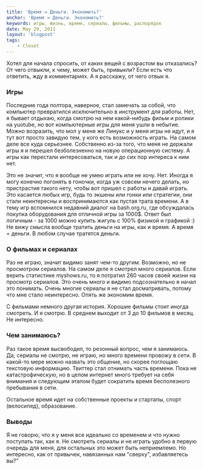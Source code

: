 ```yaml
---
title: 'Время = Деньги. Экономить?'
anchor: 'Время = Деньги. Экономить?'
keywords: игры, жизнь, время, сериалы, фильмы, распорядок
date: May 29, 2011
layout: 'blogpost'
tags:
    - Closet
---
```


Хотел для начала спросить, от каких вещей с возрастом вы отказались? От чего отвыкли, к чему, может быть, привыкли? Если есть что ответить, жду в комментариях. А я расскажу, от чего отвык я.

<!-- cut -->

### Игры

Последние года полтора, наверное, стал замечать за собой, что компьютер превратился исключительно в инструмент для работы. Нет, я бывает отдыхаю, когда смотрю на нем какой-нибудь фильм и ролики на yuotube, но вот компьютерные игры для меня ушли в небытие. Можно возразить, что мол у меня же Линукс и у меня игры не идут, и я тут вот просто завидую тем, у кого есть возможность играть. На самом деле все куда серьезнее. Собственно из-за того, что меня не держали игры я и перешел безболезненно на новую операционную систему. А игры как перестали интересоваться, так и до сих пор интереса к ним нет.

Это не значит, что я вообще не умею играть или не хочу. Нет. Иногда я могу конечно погонять в гоночки, когда уж совсем нечего делать, но пристрастия такого нету, чтобы вот пришел с работы и давай играть. Это касается любых игр, будь то экшены или гонки или стратегии, они стали неинтересны и воспринимаются как пустая трата времени. А в тему игр вспомнился недавний диалог на bash.org.ru, где обсуждалась покупка оборудования для отличной игры за 1000$. Ответ был логичным - за 1000 можно купить жигуль с 100% физикой и графикой :) Не вижу смысла вообще тратить деньги на игры, как и время. А время = деньги. В любом случае тратятся деньги.

### О фильмах и сериалах

Раз не играю, значит видимо занят чем-то другим. Возможно, но не просмотром сериалов. На самом деле я смотрел много сериалов. Если верить статистике myshows.ru, то я потратил 260 часов своей жизни на просмотр сериалов. Это очень много и видимо подсознательно я начал это понимать. Очень многие сериалы я не стал досматривать, потому что мне стало неинтересно. Опять же экономим время.

С фильмами немного другая история. Хорошие фильмы стоит иногда смотреть. И я смотрю. В среднем выходит от 3 до 10 фильмов в месяц. Не интересно.

### Чем занимаюсь?

Раз такое время высвободил, то резонный вопрос, чем я занимаюсь. Да, сериалы не смотрю, не играю, но много времени провожу в сети. В какой-то мере можно назвать это общение, но скорее поглощаю текстовую информацию. Твиттер стал отнимать часть времени. Пока не катастрофическую, но в целом интернет много требует на себя внимания и следующим этапом будет сократить время бесполезного пребывания в сети.

Остальное время идет на собственные проекты и стартапы, спорт (велосипед), образование.

### Выводы

Я не говорю, что я у меня все идеально со временем и что нужно поступать так, как я. Не смотреть сериалы и не играть удобно в первую очередь для меня, для остальных это может быть неприемлемо. Но интересно, как от привычек, навязанных нам "сверху", избавляетесь вы?"
